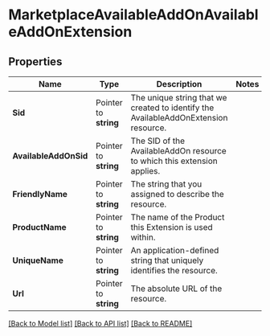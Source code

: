 # MarketplaceAvailableAddOnAvailableAddOnExtension

## Properties

Name | Type | Description | Notes
------------ | ------------- | ------------- | -------------
**Sid** | Pointer to **string** | The unique string that we created to identify the AvailableAddOnExtension resource. |
**AvailableAddOnSid** | Pointer to **string** | The SID of the AvailableAddOn resource to which this extension applies. |
**FriendlyName** | Pointer to **string** | The string that you assigned to describe the resource. |
**ProductName** | Pointer to **string** | The name of the Product this Extension is used within. |
**UniqueName** | Pointer to **string** | An application-defined string that uniquely identifies the resource. |
**Url** | Pointer to **string** | The absolute URL of the resource. |

[[Back to Model list]](../README.md#documentation-for-models) [[Back to API list]](../README.md#documentation-for-api-endpoints) [[Back to README]](../README.md)


